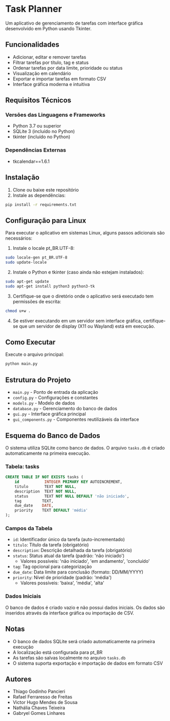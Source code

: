 # Task Planner

Um aplicativo de gerenciamento de tarefas com interface gráfica desenvolvido em Python usando Tkinter.

## Funcionalidades

- Adicionar, editar e remover tarefas
- Filtrar tarefas por título, tag e status
- Ordenar tarefas por data limite, prioridade ou status
- Visualização em calendário
- Exportar e importar tarefas em formato CSV
- Interface gráfica moderna e intuitiva

## Requisitos Técnicos

### Versões das Linguagens e Frameworks
- Python 3.7 ou superior
- SQLite 3 (incluído no Python)
- tkinter (incluído no Python)

### Dependências Externas
- tkcalendar==1.6.1

## Instalação

1. Clone ou baixe este repositório
2. Instale as dependências:
```bash
pip install -r requirements.txt
```

## Configuração para Linux

Para executar o aplicativo em sistemas Linux, alguns passos adicionais são necessários:

1. Instale o locale pt_BR.UTF-8:
```bash
sudo locale-gen pt_BR.UTF-8
sudo update-locale
```

2. Instale o Python e tkinter (caso ainda não estejam instalados):
```bash
sudo apt-get update
sudo apt-get install python3 python3-tk
```

3. Certifique-se que o diretório onde o aplicativo será executado tem permissões de escrita:
```bash
chmod u+w .
```

4. Se estiver executando em um servidor sem interface gráfica, certifique-se que um servidor de display (X11 ou Wayland) está em execução.

## Como Executar

Execute o arquivo principal:
```bash
python main.py
```

## Estrutura do Projeto

- `main.py` - Ponto de entrada da aplicação
- `config.py` - Configurações e constantes
- `models.py` - Modelo de dados
- `database.py` - Gerenciamento do banco de dados
- `gui.py` - Interface gráfica principal
- `gui_components.py` - Componentes reutilizáveis da interface

## Esquema do Banco de Dados

O sistema utiliza SQLite como banco de dados. O arquivo `tasks.db` é criado automaticamente na primeira execução.

### Tabela: tasks

```sql
CREATE TABLE IF NOT EXISTS tasks (
    id           INTEGER PRIMARY KEY AUTOINCREMENT,
    titulo       TEXT NOT NULL,
    description  TEXT NOT NULL,
    status       TEXT NOT NULL DEFAULT 'não iniciado',
    tag         TEXT,
    due_date    DATE,
    priority    TEXT DEFAULT 'média'
);
```

### Campos da Tabela

- `id`: Identificador único da tarefa (auto-incrementado)
- `titulo`: Título da tarefa (obrigatório)
- `description`: Descrição detalhada da tarefa (obrigatório)
- `status`: Status atual da tarefa (padrão: 'não iniciado')
  - Valores possíveis: 'não iniciado', 'em andamento', 'concluído'
- `tag`: Tag opcional para categorização
- `due_date`: Data limite para conclusão (formato: DD/MM/YYYY)
- `priority`: Nível de prioridade (padrão: 'média')
  - Valores possíveis: 'baixa', 'média', 'alta'

### Dados Iniciais

O banco de dados é criado vazio e não possui dados iniciais. Os dados são inseridos através da interface gráfica ou importação de CSV.

## Notas

- O banco de dados SQLite será criado automaticamente na primeira execução
- A localização está configurada para pt_BR
- As tarefas são salvas localmente no arquivo `tasks.db`
- O sistema suporta exportação e importação de dados em formato CSV

## Autores

- Thiago Godinho Pancieri
- Rafael Ferraresso de Freitas
- Victor Hugo Mendes de Sousa
- Nathália Chaves Teixeira
- Gabryel Gomes Linhares 
